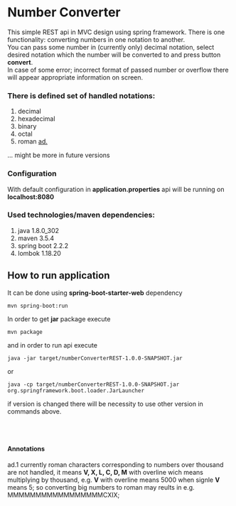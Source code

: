 # Number Converter 

This simple REST api in MVC design using spring framework.
There is one functionality: converting numbers in one notation to another.<br>
You can pass some number in (currently only) decimal notation, select desired notation which the number will be converted to and press button **convert**.<br>
In case of some error; incorrect format of passed number or overflow there will appear appropriate information on screen.

### There is defined set of handled notations:
  1. decimal
  2. hexadecimal
  3. binary
  4. octal
  5. roman [ad.](#ad1)
<!-- ![](https://render.githubusercontent.com/render/math?math=e%5E%7Bi%20%5Cpi%7D%20%3D%20-1&mode=inline) -->

  ... might be more in future versions
  
### Configuration
With default configuration in __**application.properties**__ api will be running on __localhost:8080__
  
### Used technologies/maven dependencies:
  1. java 1.8.0_302
  2. maven 3.5.4
  3. spring boot 2.2.2
  4. lombok 1.18.20
 
 ## How to run application
 
 It can be done using **spring-boot-starter-web** dependency
 ```shell
 mvn spring-boot:run
 ```
 
 In order to get **jar** package execute
 ```shell
 mvn package
 ```
 and in order to run api execute
 ```shell
 java -jar target/numberConverterREST-1.0.0-SNAPSHOT.jar
 ```
 or
 ```shell
 java -cp target/numberConverterREST-1.0.0-SNAPSHOT.jar org.springframework.boot.loader.JarLauncher 
 ```
 if version is changed there will be necessity to use other version in commands above.
 
 
 <br><br>
 #### Annotations
 <a id="ad1">ad.1</a>
 currently roman characters corresponding to numbers over thousand are not handled, it means **V, X, L, C, D, M** with overline wich means multiplying by thousand, e.g. **V** with overline means 5000 when signle **V** means 5; so converting big numbers to roman may reults in e.g. MMMMMMMMMMMMMMMMMCXIX;

 
